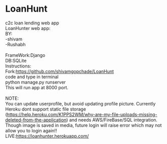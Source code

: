 # LoanHunt
c2c loan lending web app<br/>
LoanHunter web app:<br/>
BY:<br />
-shivam<br/>
-Rushabh<br/>
<br/>
FrameWork:Django<br/>
DB:SQLite <br/>
Instructions:<br/>
Fork:https://github.com/shivamgopchade/LoanHunt <br/>
code and type in terminal <br/>
python manage.py runserver <br/>
This will run app at 8000 port. <br/>
<br/>
NOTE:<br/>
You can update userprofile, but avoid updating profile picture. Currently Heroku dont support static file storage
(https://help.heroku.com/K1PPS2WM/why-are-my-file-uploads-missing-deleted-from-the-application) and needs AWS/FireBase/SQL integration.
Though image is saved in media, future login will raise error which may not allow you to login again!!
<br/>
LIVE:https://loanhunter.herokuapp.com/
